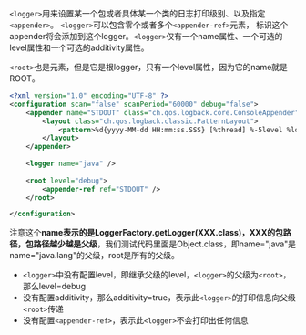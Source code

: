 `<logger>`用来设置某一个包或者具体某一个类的日志打印级别、以及指定`<appender>`。 `<logger>`可以包含零个或者多个`<appender-ref>`元素，
标识这个appender将会添加到这个logger。`<logger>`仅有一个name属性、一个可选的level属性和一个可选的additivity属性。

`<root>`也是<logger>元素，但是它是根logger，只有一个level属性，因为它的name就是ROOT。

```xml
<?xml version="1.0" encoding="UTF-8" ?>
<configuration scan="false" scanPeriod="60000" debug="false">
    <appender name="STDOUT" class="ch.qos.logback.core.ConsoleAppender">
        <layout class="ch.qos.logback.classic.PatternLayout">
            <pattern>%d{yyyy-MM-dd HH:mm:ss.SSS} [%thread] %-5level %logger - %msg%n</pattern>
        </layout>
    </appender>
    
    <logger name="java" />
    
    <root level="debug">
        <appender-ref ref="STDOUT" />
    </root>

</configuration>
```
注意这个**name表示的是LoggerFactory.getLogger(XXX.class)，XXX的包路径，包路径越少越是父级**，我们测试代码里面是Object.class，即name="java"是name="java.lang"的父级，root是所有<logger>的父级。

* `<logger>`中没有配置level，即继承父级的level，`<logger>`的父级为`<root>`，那么level=debug
* 没有配置additivity，那么additivity=true，表示此`<logger>`的打印信息向父级`<root>`传递
* 没有配置`<appender-ref>`，表示此`<logger>`不会打印出任何信息


